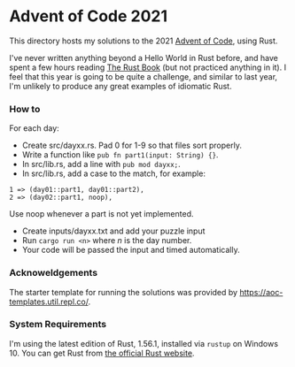 # Advent of Code 2021

This directory hosts my solutions to the 2021 [Advent of Code](https://adventofcode.com),
using Rust.

I've never written anything beyond a Hello World in Rust before, and have spent a few hours
reading [The Rust Book](https://doc.rust-lang.org/book/) (but not practiced anything in it).
I feel that this year is going to be quite a challenge, and similar to last year, I'm unlikely
to produce any great examples of idiomatic Rust.

### How to

For each day:

* Create src/dayxx.rs. Pad 0 for 1-9 so that files sort properly. 
* Write a function like `pub fn part1(input: String) {}`.
* In src/lib.rs, add a line with `pub mod dayxx;`.
* In src/lib.rs, add a case to the match, for example:

```
1 => (day01::part1, day01::part2),
2 => (day02::part1, noop),
```

Use noop whenever a part is not yet implemented.

* Create inputs/dayxx.txt and add your puzzle input
* Run `cargo run <n>` where _n_ is the day number.
* Your code will be passed the input and timed automatically.

### Acknoweldgements

The starter template for running the solutions was provided by https://aoc-templates.util.repl.co/.

### System Requirements

I'm using the latest edition of Rust, 1.56.1, installed via `rustup` on Windows 10. You can get
Rust from [the official Rust website](https://www.rust-lang.org/learn/get-started).